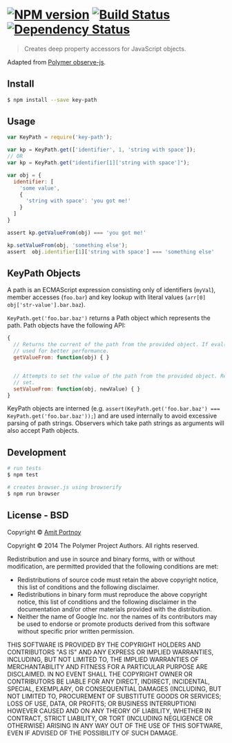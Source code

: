 #  [![NPM version][npm-image]][npm-url] [![Build Status][travis-image]][travis-url] [![Dependency Status][daviddm-image]][daviddm-url]

> Creates deep property accessors for JavaScript objects.

Adapted from [Polymer observe-js](https://github.com/Polymer/observe-js).

## Install

```sh
$ npm install --save key-path
```


## Usage

```js
var KeyPath = require('key-path');

var kp = KeyPath.get(['identifier', 1, 'string with space']);
// OR
var kp = KeyPath.get("identifier[1]['string with space']");

var obj = {
  identifier: [
    'some value',
    {
      'string with space': 'you got me!'
    }
  ]
}

assert kp.getValueFrom(obj) === 'you got me!'

kp.setValueFrom(obj, 'something else');
assert  obj.identifier[1]['string with space'] === 'something else'
```

## KeyPath Objects

A path is an ECMAScript expression consisting only of identifiers (`myVal`), member accesses (`foo.bar`) and key lookup with literal values (`arr[0]` `obj['str-value'].bar.baz`).

`KeyPath.get('foo.bar.baz')` returns a Path object which represents the path. Path objects have the following API:

```JavaScript
{
  // Returns the current of the path from the provided object. If eval() is available, a compiled getter will be
  // used for better performance.
  getValueFrom: function(obj) { }


  // Attempts to set the value of the path from the provided object. Returns true IFF the path was reachable and
  // set.
  setValueFrom: function(obj, newValue) { }
}
```

KeyPath objects are interned (e.g. `assert(KeyPath.get('foo.bar.baz') === KeyPath.get('foo.bar.baz'));`) and are used internally to avoid excessive parsing of path strings. Observers which take path strings as arguments will also accept Path objects.

## Development

```sh
# run tests
$ npm test

# creates browser.js using browserify
$ npm run browser
```


## License - BSD

Copyright © [Amit Portnoy](https://github.com/amitport)

Copyright © 2014 The Polymer Project Authors. All rights reserved.

Redistribution and use in source and binary forms, with or without
modification, are permitted provided that the following conditions are
met:

   * Redistributions of source code must retain the above copyright
notice, this list of conditions and the following disclaimer.
   * Redistributions in binary form must reproduce the above
copyright notice, this list of conditions and the following disclaimer
in the documentation and/or other materials provided with the
distribution.
   * Neither the name of Google Inc. nor the names of its
contributors may be used to endorse or promote products derived from
this software without specific prior written permission.

THIS SOFTWARE IS PROVIDED BY THE COPYRIGHT HOLDERS AND CONTRIBUTORS
"AS IS" AND ANY EXPRESS OR IMPLIED WARRANTIES, INCLUDING, BUT NOT
LIMITED TO, THE IMPLIED WARRANTIES OF MERCHANTABILITY AND FITNESS FOR
A PARTICULAR PURPOSE ARE DISCLAIMED. IN NO EVENT SHALL THE COPYRIGHT
OWNER OR CONTRIBUTORS BE LIABLE FOR ANY DIRECT, INDIRECT, INCIDENTAL,
SPECIAL, EXEMPLARY, OR CONSEQUENTIAL DAMAGES (INCLUDING, BUT NOT
LIMITED TO, PROCUREMENT OF SUBSTITUTE GOODS OR SERVICES; LOSS OF USE,
DATA, OR PROFITS; OR BUSINESS INTERRUPTION) HOWEVER CAUSED AND ON ANY
THEORY OF LIABILITY, WHETHER IN CONTRACT, STRICT LIABILITY, OR TORT
(INCLUDING NEGLIGENCE OR OTHERWISE) ARISING IN ANY WAY OUT OF THE USE
OF THIS SOFTWARE, EVEN IF ADVISED OF THE POSSIBILITY OF SUCH DAMAGE.

[npm-image]: https://badge.fury.io/js/key-path.svg
[npm-url]: https://npmjs.org/package/key-path
[travis-image]: https://travis-ci.org/amitport/key-path.svg?branch=master
[travis-url]: https://travis-ci.org/amitport/key-path
[daviddm-image]: https://david-dm.org/amitport/key-path.svg?theme=shields.io
[daviddm-url]: https://david-dm.org/amitport/key-path
